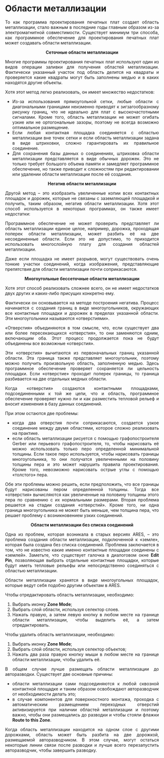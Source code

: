 # Области металлизации

<div style="text-align:justify;">
	<p>То как программа проектирования печатных плат создает область металлизации, стало важным в последние годы главным образом из-за электромагнитной совместимости. Существует минимум три способа, как программное обеспечение для проектирования печатных плат может создавать области металлизации.</p>
	<center><strong>Сеточные области металлизации</strong></center>
	<p>Многие программы проектирования печатных плат используют один из видов операции заливки для получения областей металлизации. Фактически указанный участок под область делится на квадраты и проверяется какие квадраты могут быть заполнены медью и в каких находятся другие объекты.</p>
	<p>Хотя этот метод легко реализовать, он имеет множество недостатков:</p>
	<ul>
		<li>Из-за использования прямоугольной сетки, любые области с диагональными границами неизменно приводят к зигзагообразному рисунку границ, что не идеально для плат с высокочастотными сигналами. Кроме того, область металлизации не может огибать узкие или не ортогональные зазоры, поэтому не всегда возможно оптимальное размещение.</li>
		<li>Если любая контактная площадка соединяется с областью металлизации вне точек сетки и если область металлизации задана в виде штриховки, сложно гарантировать их правильное соединение.</li>
		<li>Для сохранения базы данных о соединениях, штриховка области металлизации представляется в виде обычных дорожек. Это не только требует большого объема памяти и замедляет программное обеспечение, но также приводит к сложностям при редактировании или удалении области металлизации после её создания.</li>
	</ul>
	<center><strong>Негатив области металлизации</strong></center>
	<p>Другой метод – это изобразить увеличенные копии всех контактных площадок и дорожек, которые не связаны с заземляющей площадкой и получить, таким образом, негатив области металлизации. Хотя этот способ используется в некоторых программах, он также имеет недостатки:</p>
	<p>Программное обеспечение не может проверить представляет ли область металлизации единое целое, например, дорожка, проходящая поперек области металлизации, может разбить её на две несоединенные области. Если это не допустимо, то приходится использовать многослойную плату для создания областей металлизации.</p>
	<p>Даже если площадка не имеет разрывов, могут существовать очень тонкие участки соединений, когда изображения, представляющие препятствия для области металлизации почти соприкасаются.</p>
	<center><strong>Многоугольные бессеточные области металлизации</strong></center>
	<p>Хотя этот способ реализовать сложнее всего, он не имеет недостатков двух других и каких-либо присущих конкретно ему.</p>
	<p>Фактически он основывается на методе построения негатива. Процесс начинается с создания границ в виде многоугольников, окружающих все контактные площадки и дорожек в пределах указанной области. Эти многоугольники называются «отверстиями».</p>
	<p>«Отверстия» объединяются в том смысле, что, если существует два или более пересекающихся «отверстия», то они заменяются одним, включающим оба. Этот процесс продолжается пока не будут объединены все возможные «отверстия».</p>
	<p>Эти «отверстия» вычитаются из первоначальных границ указанной области. Эта граница также представляет многоугольник, поэтому можно получить произвольную область, заполненную медью. Здесь программное обеспечение проверяет сохраняется ли цельность площадки. Если «отверстие» проходит поперек границы, то граница разбивается на две отдельных медных области.</p>
	<p>Когда «отверстия» создаются контактными площадками, подсоединенными к той же цепи, что и область, программное обеспечение проверяет нужно ли и как разместить тепловой рельеф и вносит изменения в базу данных соединений.</p>
	<p>При этом остаются две проблемы:</p>
	<ul>
		<li>когда два отверстия почти соприкасаются, создается узкое соединение между двумя областями, которое сложно реализовать на практике.</li>
		<li>если область металлизации рисуется с помощью графопостроителя Gerber или перьевого графопостроителя, то, чтобы нарисовать её можно использовать только перо определенной минимальной толщины. Если такое перо используется, чтобы нарисовать границы многоугольника, то они получатся увеличенными на половину толщины пера и это может нарушить правила проектирования. Кроме того, невозможно нарисовать острые углы с помощью «толстого» пера.</li>
	</ul>
	<p>Обе эти проблемы можно решить, если предположить, что все границы будут нарисованы пером определенной толщины. Тогда все «отверстия» вычисляются как увеличенные на половину толщины этого пера по сравнению с их нормальными размерами. Вторая проблема решается на стадии создания «отверстий». Кроме того, ни одна граница многоугольника не может быть меньше, чем толщина пера, что решает проблему с возникновением узких соединений.</p>
	<center><strong>Области металлизации без списка соединений</strong></center>
	<p>Одна из проблем, которая возникала в старых версиях ARES, – это проблема создания области металлизации, подключенной к «земле», которая была создана без списка соединений. Проблема заключается в том, что не известно какие именно контактные площадки соединены с «землей». Заметьте, что существует галочка в диалоговом окне <strong>Edit Pin</strong>, позволяющая выбрать отдельные контактные площадки, которые будут иметь тепловые рельефы или непосредственно соединяться с областью металлизации.</p>
	<p>Области металлизации хранятся в виде многоугольных площадок, которые ведут себя подобно другим объектам в ARES.</p>
	<p>Чтобы отредактировать область металлизации, необходимо:</p>
	<ol>
		<li>Выбрать иконку <strong>Zone Mode</strong>;</li>
		<li>Выбрать слой области, используя селектор слоев.</li>
		<li>Нажать правую, а затем левую кнопку в любом месте на границе области металлизации, чтобы выделить её, а затем отредактировать.</li>
    </ol>
	<p>Чтобы удалить область металлизации, необходимо:</p>
	<ol>
		<li>Выбрать иконку <strong>Zone Mode</strong>;</li>
		<li>Выбрать слой области, используя селектор объектов;</li>
		<li>Нажать два раза правую кнопку мыши в любом месте на границе области металлизации, чтобы удалить её.</li>
	</ol>
	<p>В общем случае лучше размещать области металлизации до авторазводки. Существует две основные причины:</p>
	<ul>
		<li>области металлизации сами подсоединяются к любой сквозной контактной площадке и таким образом освобождают авторазводчик от необходимости делать это;</li>
		<li>в случае компонентов для поверхностного монтажа, проходка с автоматическим размещением переходных отверстий активизируется при наличии областей металлизации и поэтому важно, чтобы они размещались до разводки и чтобы стояли флажки <strong>Route to this Zone</strong>.</li>
	</ul>
	<p>Когда область металлизации находится на одном слое с другими дорожками, область может быть разбита на две дорожкой, размещаемой авторазводчиком. В этом случае, могут остаться некоторые линии связи после разводки и лучше всего перезапустить авторазводчик, чтобы завершить разводку.</p>
</div>